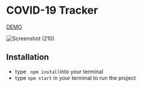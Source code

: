# COVID-19 Tracker

[DEMO](https://covid-19-tracker-a.herokuapp.com/)

![Screenshot (210)](https://user-images.githubusercontent.com/81366533/128158851-a3717dfb-9375-48e0-8253-df6c356add55.png)


## Installation
- type ` npm install`into your terminal
- type `npm start` in your terminal to run the project
